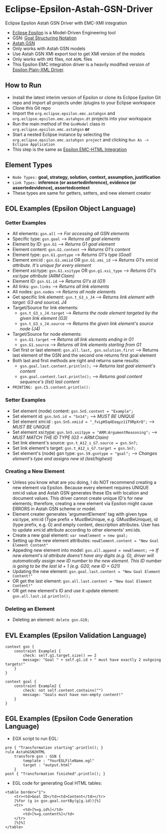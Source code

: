# Eclipse-Epsilon-Astah-GSN-Driver
Eclipse Epsilon Astah GSN Driver with EMC-XMI integration

* [Eclipse Epsilon](https://www.eclipse.org/epsilon/) is a Model-Driven Engineering tool
* GSN: [Goal Structuring Notation](https://modeling-languages.com/goal-structuring-notation-introduction/)
* [Astah GSN](https://astah.net/products/astah-gsn/)
* Only works with Astah GSN models
* Use Astah GSN XMI export tool to get XMI version of the models
* Only works with `XMI` files, not `AGML` files
* This Epsilon EMC integration driver is a heavily modified version of [Epsilon Plain-XML Driver](https://www.eclipse.org/epsilon/doc/articles/plain-xml/).

## How to Run
* Install the latest interim version of Epsilon or clone its Eclipse Epsilon Git repo and import all projects under /plugins to your Eclipse workspace
* Clone this Git repo
* Import the `org.eclipse.epsilon.emc.astahgsn` and `org.eclipse.epsilon.emc.astahgsn.dt` projects into your workspace
* Run the main method of the `GsnModel` class in `org.eclipse.epsilon.emc.astahgsn` **or**
* Start a nested Eclipse instance by selecting the `org.eclipse.epsilon.emc.astahgsn project` and clicking `Run As -> Eclipse Application`
* This step is the same as [Epsilon EMC-HTML Integration](https://github.com/epsilonlabs/emc-html)

## Element Types

* `Node Types:` **goal, strategy, solution, context, assumption, justification**
* `Link Types:` **inference (or assertedinference), evidence (or assertedevidence), assertedcontext**
* These types are same for getters, setters, and new element creator

## EOL Examples (Epsilon Object Language)

### Getter Examples

* All elements: `gsn.all` --> *For accessing all GSN elements*
* Specific type: `gsn.goal` --> *Returns all goal elements*
* Element by ID: `gsn.G1` --> *Returns G1 goal element*
* Element content: `gsn.G1.content` --> *Returns G1's content*
* Element type: `gsn.G1.gsntype` --> *Returns G1's type (Goal)*
* Element xmi:id : `gsn.G1.xmiid` OR `gsn.G1.xmi_id` --> *Returns G1's xmi:id attribute. It's unique for every element*
* Element xsi:type: `gsn.G1.xsitype` OR `gsn.g1.xsi_type` --> *Returns G1's xsi:type attribute (ARM:Claim)*
* Element ID: `gsn.G1.id` --> *Returns G1's id (G1)*
* All links: `gsn.links` --> *Returns all link elements*
* All nodes: `gsn.nodes` --> *Returns all node elements*
* Get specific link element: `gsn.t_G3_s_J4` --> *Returns link element with target: G3 and sourceL J4*
* Target/Source for link elements:
  * `gsn.t_G3_s_J4.target` --> *Returns the node element targeted by the given link element (G3)*
  * `gsn.t_G3_s_J4.source` --> *Returns the given link element's source node (J4)*
* Target/Source for node elements:
  * `gsn.G1.target` --> *Returns all link elements ending in G1*
  * `gsn.G1.source` --> *Returns all link elements starting from G1*
* Get first or last element: `gsn.all.last, gsn.solution.first` --> Returns last element of the GSN and the second one returns first goal element
* Both last and first methods are right and returns same results:
  * `gsn.goal.last.content.println();` --> *Returns last goal element's content*
  * `gsn.goal.content.last.println();` --> *Returns goal content sequence's (list) last content*
* `PRINTING: gsn.C5.content.println():`

### Setter Examples

* Set element (node) content: `gsn.Sn5.content = "Example";`
* Set element id: `gsn.Sn5.id = "Sn14";` --> *MUST BE UNIQUE*
* Set element xmi:id : `gsn.Sn5.xmiid = "_fvLpH5q4Eeqyz11T9RpXrQ";` --> *MUST BE UNIQUE*
* Set element xsi:type: `gsn.Sn5.xsitpye = "ARM:ArgumentReasoning";` --> *MUST MATCH THE ID TYPE (G3 = ARM:Claim)*
* Set link element's source: `gsn.t_A12_s_G7.source = gsn.Sn7;`
* Set link element's target: `gsn.t_A12_s_G7.target = gsn.Sn7;`
* Set element's (node) gsn type: `gsn.S9.gsntype = "goal";` --> *Changes element's type and assigns new id (last/highest)*

### Creating a New Element

* Unless you know what are you doing, I do NOT recommend creating a new element via Epsilon. Because every element requires UNIQUE xmi:id value and Astah GSN generates these IDs with location and document values. This driver cannot create unique ID's for new elements; therefore, creating a new element via Epsilon might cause ERRORS in Astah GSN scheme or model.
* Element creater generates 'argumentElement' tag with given type xsi:type, xmi:id (Type prefix + MustBeUnique, e.g. GMustBeUnique), id (type prefix, e.g. G) and empty content, description attributes. User has to update xmi:id attribute according to other elements' xmi:ids.
* Create a new goal element: `var newElement = new goal;`
* Setting up the new element attributes: `newElement.content = "New Goal Element Content"`
* Appeding new element into model: `gsn.all.append = newElement;` --> *If new element's id attribute doens't have any digits (e.g. G), driver will automatically assign new ID number to the new element. This ID number is going to be the last id + 1 (e.g. G20, new ID = G21)*
* Updating the new element: `gsn.goal.last.content = "New Goal Element Content!"`
* OR get the last element: `gsn.all.last.content = "New Goal Element Content!"`
* OR get new element's ID and use it update element: `gsn.all.last.id.println();`

### Deleting an Element

* Deleting an element: `delete gsn.G10;`

## EVL Examples (Epsilon Validation Language)

```
context gsn {
	constraint Example1 {
		check: self.g1.target.size() == 2
		message: "Goal " + self.g1.id + " must have exactly 2 outgoing targets!"
	}
}

context goal {
	constraint Example2 {
		check: not self.content.contains("")
		message: "Goals must have non-empty content!"
	}
}
```

## EGL Examples (Epsilon Code Generation Language)

* EGX script to run EGL:
```
pre { "Transformation starting".println(); }
rule AstahGSN2HTML
	transform gsn : GSN {
		template : "YourEGLFileName.egl"
		target : "output.html"
	}
post { "Transformation finished".println(); }
```

* EGL code for generating Goal HTML tables:
```
<table border="1">
	<tr><td>Goal ID</td><td>Content</td></tr>
	[%for (g in gsn.goal.sortBy(g|g.id)){%]
	<tr>
		<td>[%=g.id%]</td>
		<td>[%=g.content%]</td>
	</tr>
	[%}%]
</table>
```